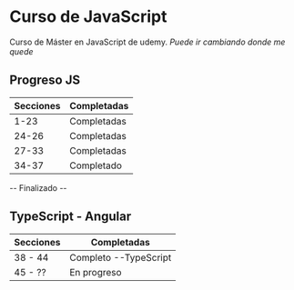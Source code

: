 
# Curso de JavaScript

Curso de Máster en JavaScript
de udemy.
*Puede ir cambiando donde me quede*

## Progreso JS
Secciones     | Completadas
------------- | -------------
1-23          | Completadas
24-26         | Completadas
27-33         | Completadas
34-37         | Completado
-- Finalizado --

## TypeScript - Angular
Secciones     | Completadas
------------- | -------------
38 - 44       | Completo --TypeScript
45 - ??       | En progreso